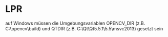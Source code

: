 # LPR
auf Windows müssen die Umgebungsvariablen OPENCV_DIR (z.B. C:\opencv\build) und QTDIR (z.B. C:\Qt\Qt5.5.1\5.5\msvc2013) gesetzt sein
